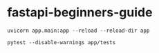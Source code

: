 # fastapi-beginners-guide

    uvicorn app.main:app --reload --reload-dir app

    pytest --disable-warnings app/tests
